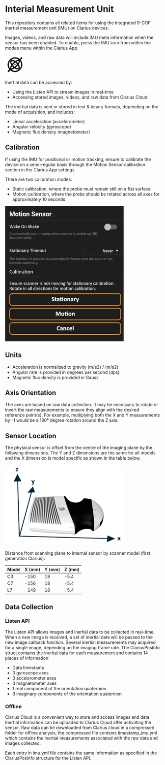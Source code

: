 Interial Measurement Unit
=========================

This repository contains all related items for using the integrated 9-DOF inertial measurement unit (IMU) on Clarius devices.

Images, videos, and raw data will include IMU meta information when the sensor has been enabled. To enable, press the IMU icon from within the modes menu within the Clarius App.

![IMU Button](blob/imu.png)

Inertial data can be accessed by:
- Using the Listen API to stream images in real-time
- Accessing stored images, videos, and raw data from Clarius Cloud

The inertial data is sent or stored in text & binary formats, depending on the mode of acquisition, and includes:
- Linear acceleration (accelerometer)
- Angular velocity (gyroscope)
- Magnetic flux density (magnetometer)

## Calibration
If using the IMU for positional or motion tracking, ensure to calibrate the device on a semi-regular basis through the Motion Sensor calibration section in the Clarius App settings

There are two calibration modes:
- Static calibration, where the probe must remain still on a flat surface
- Motion calibration, where the probe should be rotated across all axes for approximately 10 seconds

![IMU Button](blob/settings.png)

## Units
- Acceleration is normalized to gravity (m/s2) / (m/s2)
- Angular rate is provided in degrees per second (dps)
- Magnetic flux density is provided in Gauss

## Axis Orientation
The axes are based on raw data collection. It may be necessary to rotate or invert the raw measurements to ensure they align with the desired reference point(s). For example, multiplying both the X and Y measurements by -1 would be a 180° degree rotation around the Z axis.

## Sensor Location
The physical sensor is offset from the centre of the imaging plane by the following dimensions. The Y and Z dimensions are the same for all models and the X dimension is model specific as shown in the table below.

![Axes](blob/axes-v1.png)

Distance from scanning plane to internal sensor by scanner model (first generation Clarius):

| Model | X (mm) | Y (mm) | Z (mm) |
| :---- | :----- | :----- | :----- |
| C3    | -150   | 18     | -5.4   |
| C7    | -156   | 18     | -5.4   |
| L7    | -149   | 18     | -5.4   |

## Data Collection

### Listen API

The Listen API allows images and inertial data to be collected in real-time. When a new image is received, a set of inertial data will be passed to the new image callback function. Several inertial measurements may acquired for a single image, depending on the imaging frame rate. The ClariusPosInfo struct contains the inertial data for each measurement and contains 14 pieces of information:
- Data timestamp
- 3 gyroscope axes
- 3 accelerometer axes
- 3 magnetometer axes
- 1 real component of the orientation quaternion
- 3 imaginary components of the orientation quaternion

### Offline

Clarius Cloud is a convenient way to store and access images and data. Inertial information can be uploaded to Clarius Cloud after activating the sensor. Raw data can be downloaded from Clarius cloud in a compressed folder for offline analysis; the compressed file contains timestamp_imu.yml which contains the inertial measurements associated with the raw data and images collected.

Each entry in imu.yml file contains the same information as specified in the ClariusPosInfo structure for the Listen API.
